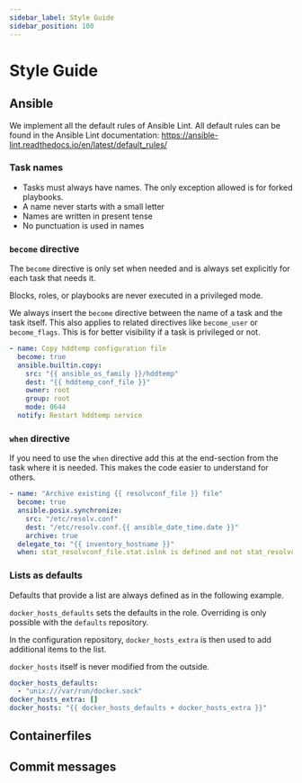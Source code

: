 ```yaml
---
sidebar_label: Style Guide
sidebar_position: 100
---
```


# Style Guide

## Ansible

We implement all the default rules of Ansible Lint. All default rules can be found in the
Ansible Lint documentation: https://ansible-lint.readthedocs.io/en/latest/default_rules/

### Task names

* Tasks must always have names. The only exception allowed is for forked playbooks.
* A name never starts with a small letter
* Names are written in present tense
* No punctuation is used in names

### `become` directive

The `become` directive is only set when needed and is always set explicitly for each task that needs it.

Blocks, roles, or playbooks are never executed in a privileged mode.

We always insert the `become` directive between the name of a task and the task itself. This also applies
to related directives like `become_user`  or `become_flags`. This is for better visibility if a task is
privileged or not.

```yaml
- name: Copy hddtemp configuration file
  become: true
  ansible.builtin.copy:
    src: "{{ ansible_os_family }}/hddtemp"
    dest: "{{ hddtemp_conf_file }}"
    owner: root
    group: root
    mode: 0644
  notify: Restart hddtemp service
```

### `when` directive

If you need to use the `when` directive add this at the end-section from the task where it is needed. This
makes the code easier to understand for others.

```yaml
- name: "Archive existing {{ resolvconf_file }} file"
  become: true
  ansible.posix.synchronize:
    src: "/etc/resolv.conf"
    dest: "/etc/resolv.conf.{{ ansible_date_time.date }}"
    archive: true
  delegate_to: "{{ inventory_hostname }}"
  when: stat_resolvconf_file.stat.islnk is defined and not stat_resolvconf_file.stat.islnk
```

### Lists as defaults

Defaults that provide a list are always defined as in the following example.

`docker_hosts_defaults` sets the defaults in the role. Overriding is only possible with the `defaults` repository.

In the configuration repository, `docker_hosts_extra` is then used to add additional items to the list.

`docker_hosts` itself is never modified from the outside.

```yaml
docker_hosts_defaults:
  - "unix:///var/run/docker.sock"
docker_hosts_extra: []
docker_hosts: "{{ docker_hosts_defaults + docker_hosts_extra }}"
```

## Containerfiles

## Commit messages
